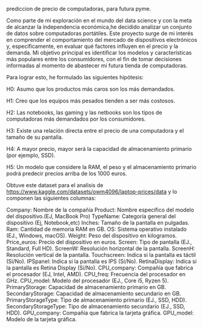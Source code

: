 prediccion de precio de computadoras, para futura pyme.


Como parte de mi exploración en el mundo del data science y con la meta de alcanzar la independencia económica,he decidido analizar un conjunto de datos sobre computadoras portátiles. 
Este proyecto surge de mi interés en comprender el comportamiento del mercado de dispositivos electrónicos y, específicamente, en evaluar qué factores influyen en el precio y la 
demanda.
Mi objetivo principal es identificar los modelos y características más populares entre los consumidores, con el fin de tomar decisiones informadas al momento de abastecer mi futura
tienda de computadoras.

Para lograr esto, he formulado las siguientes hipótesis:

H0: Asumo que los productos más caros son los más demandados.

H1: Creo que los equipos más pesados tienden a ser más costosos.

H2: Las notebooks, las gaming y las netbooks son los tipos de computadoras más demandados por los consumidores.

H3: Existe una relación directa entre el precio de una computadora y el tamaño de su pantalla.

H4: A mayor precio, mayor será la capacidad de almacenamiento primario (por ejemplo, SSD).

H5: Un modelo que considere la RAM, el peso y el almacenamiento primario podrá predecir precios arriba de los 1000 euros.

Obtuve este dataset para el analisis de https://www.kaggle.com/datasets/owm4096/laptop-prices/data y lo componen las siguientes columnas:

Company: Nombre de la compañía 
Product: Nombre específico del modelo del dispositivo.(EJ, MacBook Pro) 
TypeName: Categoría general del dispositivo (Ej, Notebook,etc) 
Inches: Tamaño de la pantalla en pulgadas. 
Ram: Cantidad de memoria RAM en GB. 
OS: Sistema operativo instalado (EJ., Windows, macOS).
Weight: Peso del dispositivo en kilogramos. 
Price_euros: Precio del dispositivo en euros. 
Screen: Tipo de pantalla (EJ., Standard, Full HD). 
ScreenW: Resolución horizontal de la pantalla. 
ScreenH: Resolución vertical de la pantalla. 
Touchscreen: Indica si la pantalla es táctil (Sí/No).
IPSpanel: Indica si la pantalla es IPS (Sí/No). 
RetinaDisplay: Indica si la pantalla es Retina Display (Sí/No). 
CPU_company: Compañía que fabrica el procesador (EJ, Intel, AMD). 
CPU_freq: Frecuencia del procesador en GHz. 
CPU_model: Modelo del procesador (EJ., Core i5, Ryzen 5).
PrimaryStorage: Capacidad de almacenamiento primario en GB. 
SecondaryStorage: Capacidad de almacenamiento secundario en GB. 
PrimaryStorageType: Tipo de almacenamiento primario (EJ., SSD, HDD). 
SecondaryStorageType: Tipo de almacenamiento secundario (EJ., SSD, HDD). 
GPU_company: Compañía que fabrica la tarjeta gráfica. 
GPU_model: Modelo de la tarjeta gráfica.









